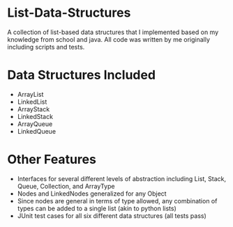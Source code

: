 # List-Data-Structures
A collection of list-based data structures that I implemented based on my knowledge from school and java. 
All code was written by me originally including scripts and tests.

# Data Structures Included
* ArrayList
* LinkedList
* ArrayStack
* LinkedStack
* ArrayQueue
* LinkedQueue

# Other Features
* Interfaces for several different levels of abstraction including List, Stack, Queue, Collection, and ArrayType
* Nodes and LinkedNodes generalized for any Object
* Since nodes are general in terms of type allowed, any combination of types can be added to a single list (akin to python lists)
* JUnit test cases for all six different data structures (all tests pass)
